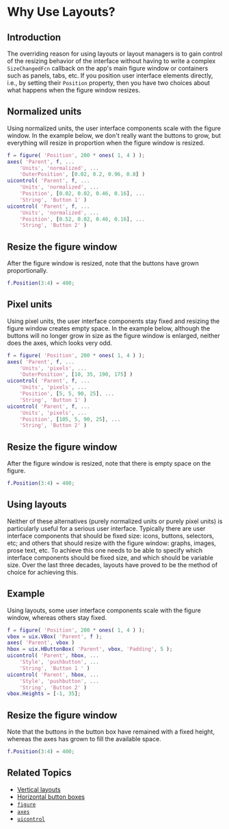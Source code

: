 # Why Use Layouts?

## Introduction

The overriding reason for using layouts or layout managers is to gain control of the resizing behavior of the interface without having to write a complex `SizeChangedFcn` callback on the app's main figure window or containers such as panels, tabs, etc. If you position user interface elements directly, i.e., by setting their `Position` property, then you have two choices about what happens when the figure window resizes.

## Normalized units

Using normalized units, the user interface components scale with the figure window. In the example below, we don't really want the buttons to grow, but everything will resize in proportion when the figure window is resized.

```matlab
f = figure( 'Position', 200 * ones( 1, 4 ) );
axes( 'Parent', f, ...
    'Units', 'normalized', ...
    'OuterPosition', [0.02, 0.2, 0.96, 0.8] )
uicontrol( 'Parent', f, ...
    'Units', 'normalized', ...
    'Position', [0.02, 0.02, 0.46, 0.16], ...
    'String', 'Button 1' )
uicontrol( 'Parent', f, ...
    'Units', 'normalized', ...
    'Position', [0.52, 0.02, 0.46, 0.16], ...
    'String', 'Button 2' )
```

## Resize the figure window

After the figure window is resized, note that the buttons have grown proportionally.

```matlab
f.Position(3:4) = 400;
```

## Pixel units

Using pixel units, the user interface components stay fixed and resizing the figure window creates empty space. In the example below, although the buttons will no longer grow in size as the figure window is enlarged, neither does the axes, which looks very odd.

```matlab
f = figure( 'Position', 200 * ones( 1, 4 ) );
axes( 'Parent', f, ...
    'Units', 'pixels', ...
    'OuterPosition', [10, 35, 190, 175] )
uicontrol( 'Parent', f, ...
    'Units', 'pixels', ...
    'Position', [5, 5, 90, 25], ...
    'String', 'Button 1' )
uicontrol( 'Parent', f, ...
    'Units', 'pixels', ...
    'Position', [105, 5, 90, 25], ...
    'String', 'Button 2' )
```

## Resize the figure window

After the figure window is resized, note that there is empty space on the figure.

```matlab
f.Position(3:4) = 400;
```

## Using layouts

Neither of these alternatives (purely normalized units or purely pixel units) is particularly useful for a serious user interface. Typically there are user interface components that should be fixed size: icons, buttons, selectors, etc; and others that should resize with the figure window: graphs, images, prose text, etc. To achieve this one needs to be able to specify which interface components should be fixed size, and which should be variable size. Over the last three decades, layouts have proved to be the method of choice for achieving this.

## Example

Using layouts, some user interface components scale with the figure window, whereas others stay fixed.

```matlab
f = figure( 'Position', 200 * ones( 1, 4 ) );
vbox = uix.VBox( 'Parent', f );
axes( 'Parent', vbox )
hbox = uix.HButtonBox( 'Parent', vbox, 'Padding', 5 );
uicontrol( 'Parent', hbox, ...
    'Style', 'pushbutton', ...
    'String', 'Button 1 ' )
uicontrol( 'Parent', hbox, ...
    'Style', 'pushbutton', ...
    'String', 'Button 2' )
vbox.Heights = [-1, 35];
```

## Resize the figure window

Note that the buttons in the button box have remained with a fixed height, whereas the axes has grown to fill the available space.

```matlab
f.Position(3:4) = 400;
```

## Related Topics

* [Vertical layouts](uixVBox.md)
* [Horizontal button boxes](uixHButtonBox.md)
* [`figure`](https://www.mathworks.com/help/matlab/ref/figure.html)
* [`axes`](https://www.mathworks.com/help/matlab/ref/axes.html)
* [`uicontrol`](https://www.mathworks.com/help/matlab/ref/uicontrol.html)